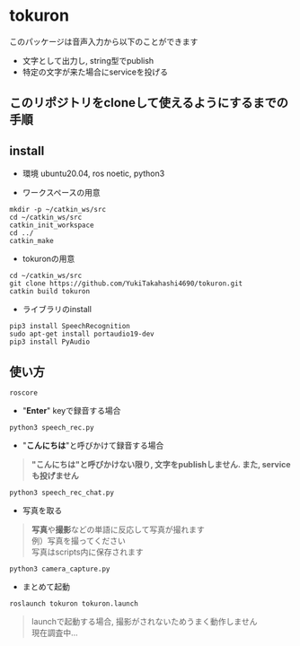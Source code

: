 # tokuron  
このパッケージは音声入力から以下のことができます  
- 文字として出力し, string型でpublish
- 特定の文字が来た場合にserviceを投げる  

## このリポジトリをcloneして使えるようにするまでの手順  

## install
* 環境 ubuntu20.04, ros noetic, python3  

* ワークスペースの用意
```
mkdir -p ~/catkin_ws/src
cd ~/catkin_ws/src
catkin_init_workspace
cd ../
catkin_make
```
* tokuronの用意
```
cd ~/catkin_ws/src
git clone https://github.com/YukiTakahashi4690/tokuron.git
catkin build tokuron
```
* ライブラリのinstall
```
pip3 install SpeechRecognition
sudo apt-get install portaudio19-dev  
pip3 install PyAudio  
```
## 使い方  
```  
roscore  
```  
- "**Enter**" keyで録音する場合
```
python3 speech_rec.py
```
- "**こんにちは**"と呼びかけて録音する場合  
> **"こんにちは"と呼びかけない限り, 文字をpublishしません. また, serviceも投げません**  
```  
python3 speech_rec_chat.py
```  
- 写真を取る
> **写真**や**撮影**などの単語に反応して写真が撮れます  
> 例）写真を撮ってください  
> 写真はscripts内に保存されます
```
python3 camera_capture.py  
```
- まとめて起動
```
roslaunch tokuron tokuron.launch
```
> launchで起動する場合, 撮影がされないためうまく動作しません  
> 現在調査中...  
